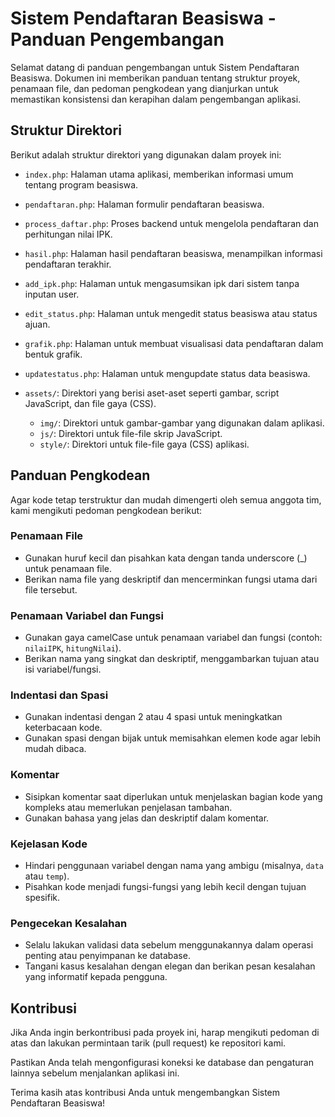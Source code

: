 # Sistem Pendaftaran Beasiswa - Panduan Pengembangan

Selamat datang di panduan pengembangan untuk Sistem Pendaftaran Beasiswa. Dokumen ini memberikan panduan tentang struktur proyek, penamaan file, dan pedoman pengkodean yang dianjurkan untuk memastikan konsistensi dan kerapihan dalam pengembangan aplikasi.

## Struktur Direktori

Berikut adalah struktur direktori yang digunakan dalam proyek ini:

- `index.php`: Halaman utama aplikasi, memberikan informasi umum tentang program beasiswa.
- `pendaftaran.php`: Halaman formulir pendaftaran beasiswa.
- `process_daftar.php`: Proses backend untuk mengelola pendaftaran dan perhitungan nilai IPK.
- `hasil.php`: Halaman hasil pendaftaran beasiswa, menampilkan informasi pendaftaran terakhir.
- `add_ipk.php`: Halaman untuk mengasumsikan ipk dari sistem tanpa inputan user.
- `edit_status.php`: Halaman untuk mengedit status beasiswa atau status ajuan.
- `grafik.php`: Halaman untuk membuat visualisasi data pendaftaran dalam bentuk grafik.
- `updatestatus.php`: Halaman untuk mengupdate status data beasiswa.

- `assets/`: Direktori yang berisi aset-aset seperti gambar, script JavaScript, dan file gaya (CSS).
  - `img/`: Direktori untuk gambar-gambar yang digunakan dalam aplikasi.
  - `js/`: Direktori untuk file-file skrip JavaScript.
  - `style/`: Direktori untuk file-file gaya (CSS) aplikasi.

## Panduan Pengkodean

Agar kode tetap terstruktur dan mudah dimengerti oleh semua anggota tim, kami mengikuti pedoman pengkodean berikut:

### Penamaan File

- Gunakan huruf kecil dan pisahkan kata dengan tanda underscore (\_) untuk penamaan file.
- Berikan nama file yang deskriptif dan mencerminkan fungsi utama dari file tersebut.

### Penamaan Variabel dan Fungsi

- Gunakan gaya camelCase untuk penamaan variabel dan fungsi (contoh: `nilaiIPK`, `hitungNilai`).
- Berikan nama yang singkat dan deskriptif, menggambarkan tujuan atau isi variabel/fungsi.

### Indentasi dan Spasi

- Gunakan indentasi dengan 2 atau 4 spasi untuk meningkatkan keterbacaan kode.
- Gunakan spasi dengan bijak untuk memisahkan elemen kode agar lebih mudah dibaca.

### Komentar

- Sisipkan komentar saat diperlukan untuk menjelaskan bagian kode yang kompleks atau memerlukan penjelasan tambahan.
- Gunakan bahasa yang jelas dan deskriptif dalam komentar.

### Kejelasan Kode

- Hindari penggunaan variabel dengan nama yang ambigu (misalnya, `data` atau `temp`).
- Pisahkan kode menjadi fungsi-fungsi yang lebih kecil dengan tujuan spesifik.

### Pengecekan Kesalahan

- Selalu lakukan validasi data sebelum menggunakannya dalam operasi penting atau penyimpanan ke database.
- Tangani kasus kesalahan dengan elegan dan berikan pesan kesalahan yang informatif kepada pengguna.

## Kontribusi

Jika Anda ingin berkontribusi pada proyek ini, harap mengikuti pedoman di atas dan lakukan permintaan tarik (pull request) ke repositori kami.

Pastikan Anda telah mengonfigurasi koneksi ke database dan pengaturan lainnya sebelum menjalankan aplikasi ini.

Terima kasih atas kontribusi Anda untuk mengembangkan Sistem Pendaftaran Beasiswa!
